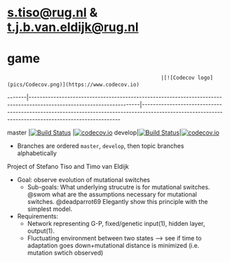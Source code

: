# s.tiso@rug.nl & t.j.b.van.eldijk@rug.nl
# game

                                                      |[![Codecov logo](pics/Codecov.png)](https://www.codecov.io)
-------|----------------------------------------------------------------------------------------------------------------------|----------------------------------------------------------------------------------------------------------------------------------------------------

master |[![Build Status](https://travis-ci.com/swom/Timo-s-and-Stefano-s-project.svg?branch=master)](https://travis-ci.com/swom/Timo-s-and-Stefano-s-project) |[![codecov.io](https://codecov.io/github/swom/Timo-s-and-Stefano-s-project/coverage.svg?branch=master)](https://codecov.io/github/swom/Timo-s-and-Stefano-s-project/branch/master)
develop|[![Build Status](https://travis-ci.com/swom/Timo-s-and-Stefano-s-project.svg?branch=develop)](https://travis-ci.com/swom/Timo-s-and-Stefano-s-project)|[![codecov.io](https://codecov.io/github/swom/Timo-s-and-Stefano-s-project/coverage.svg?branch=develop)](https://codecov.io/github/swom/Timo-s-and-Stefano-s-project/branch/develop)

 * Branches are ordered `master`, `develop`, then topic branches alphabetically

Project of Stefano Tiso and Timo van Eldijk

- Goal: observe evolution of mutational switches
    - Sub-goals:
           What underlying strucutre is for mutational switches. @swom
           what are the assumptions necessary for mutational switches. @deadparrot69
           Elegantly show this principle with the simplest model.
 - Requirements: 
   - Network representing G-P, fixed/genetic input(1), hidden layer, output(1).
   - Fluctuating environment between two states --> see if time to adaptation goes down+mutational distance is minimized (i.e. mutation swtich observed)
   

